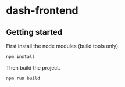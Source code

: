 # dash-frontend

## Getting started

First install the node modules (build tools only).

```bash
npm install
```

Then build the project.

```bash
npm run build
```
